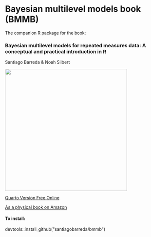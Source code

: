# Bayesian multilevel models book (BMMB)

The companion R package for the book:

### Bayesian multilevel models for repeated measures data: A conceptual and practical introduction in R
Santiago Barreda & Noah Silbert
 
[<img width="400" src="https://m.media-amazon.com/images/I/71AvSKZOO-L._SL1500_.jpg">](https://www.amazon.com/Bayesian-Multilevel-Models-Repeated-Measures/dp/1032259639)

[Quarto Version Free Online](https://santiagobarreda.com/bmmrmd/)

[As a physical book on Amazon](https://www.amazon.com/Bayesian-Multilevel-Models-Repeated-Measures/dp/1032259639)



#### To install:

devtools::install_github("santiagobarreda/bmmb")

